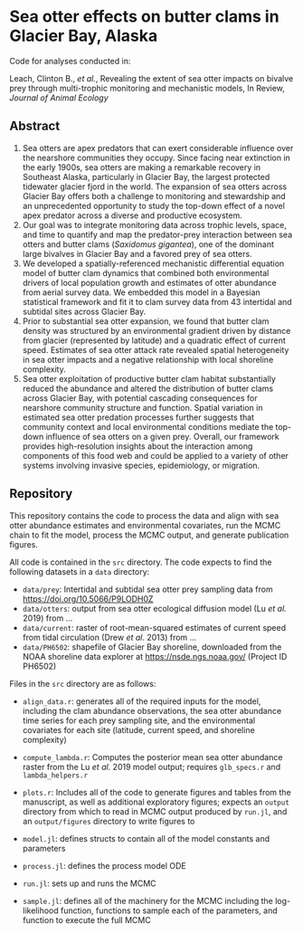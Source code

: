 # Sea otter effects on butter clams in Glacier Bay, Alaska

Code for analyses conducted in:

Leach, Clinton B., *et al.*, Revealing the extent of sea otter impacts on bivalve prey through multi-trophic monitoring and mechanistic models, In Review, *Journal of Animal Ecology*

## Abstract

1.  Sea otters are apex predators that can exert considerable influence over the nearshore communities they occupy. Since facing near extinction in the early 1900s, sea otters are making a remarkable recovery in Southeast Alaska, particularly in Glacier Bay, the largest protected tidewater glacier fjord in the world. The expansion of sea otters across Glacier Bay offers both a challenge to monitoring and stewardship and an unprecedented opportunity to study the top-down effect of a novel apex predator across a diverse and productive ecosystem.
2.  Our goal was to integrate monitoring data across trophic levels, space, and time to quantify and map the predator-prey interaction between sea otters and butter clams (*Saxidomus gigantea*), one of the dominant large bivalves in Glacier Bay and a favored prey of sea otters.
3.  We developed a spatially-referenced mechanistic differential equation model of butter clam dynamics that combined both environmental drivers of local population growth and estimates of otter abundance from aerial survey data. We embedded this model in a Bayesian statistical framework and fit it to clam survey data from 43 intertidal and subtidal sites across Glacier Bay.
4.  Prior to substantial sea otter expansion, we found that butter clam density was structured by an environmental gradient driven by distance from glacier (represented by latitude) and a quadratic effect of current speed. Estimates of sea otter attack rate revealed spatial heterogeneity in sea otter impacts and a negative relationship with local shoreline complexity.
5.  Sea otter exploitation of productive butter clam habitat substantially reduced the abundance and altered the distribution of butter clams across Glacier Bay, with potential cascading consequences for nearshore community structure and function. Spatial variation in estimated sea otter predation processes further suggests that community context and local environmental conditions mediate the top-down influence of sea otters on a given prey. Overall, our framework provides high-resolution insights about the interaction among components of this food web and could be applied to a variety of other systems involving invasive species, epidemiology, or migration.

## Repository

This repository contains the code to process the data and align with sea otter abundance estimates and environmental covariates, run the MCMC chain to fit the model, process the MCMC output, and generate publication figures.

All code is contained in the `src` directory. The code expects to find the following datasets in a `data` directory:

-   `data/prey`: Intertidal and subtidal sea otter prey sampling data from <https://doi.org/10.5066/P9LODH0Z>
-   `data/otters`: output from sea otter ecological diffusion model (Lu *et al.* 2019) from ...
-   `data/current`: raster of root-mean-squared estimates of current speed from tidal circulation (Drew *et al*. 2013) from ...
-   `data/PH6502`: shapefile of Glacier Bay shoreline, downloaded from the NOAA shoreline data explorer at <https://nsde.ngs.noaa.gov/> (Project ID PH6502)

Files in the `src` directory are as follows:

-   `align_data.r`: generates all of the required inputs for the model, including the clam abundance observations, the sea otter abundance time series for each prey sampling site, and the environmental covariates for each site (latitude, current speed, and shoreline complexity)

-   `compute_lambda.r`: Computes the posterior mean sea otter abundance raster from the Lu *et al.* 2019 model output; requires `glb_specs.r` and `lambda_helpers.r`

-   `plots.r`: Includes all of the code to generate figures and tables from the manuscript, as well as additional exploratory figures; expects an `output` directory from which to read in MCMC output produced by `run.jl`, and an `output/figures` directory to write figures to

-   `model.jl`: defines structs to contain all of the model constants and parameters

-   `process.jl`: defines the process model ODE

-   `run.jl`: sets up and runs the MCMC

-   `sample.jl`: defines all of the machinery for the MCMC including the log-likelihood function, functions to sample each of the parameters, and function to execute the full MCMC
